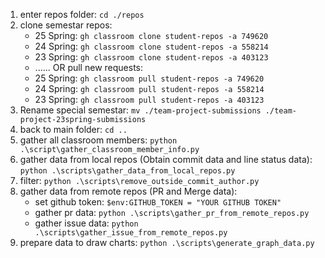 1. enter repos folder: `cd ./repos`
2. clone semestar repos:
    * 25 Spring: `gh classroom clone student-repos -a 749620`
    * 24 Spring: `gh classroom clone student-repos -a 558214`
    * 23 Spring: `gh classroom clone student-repos -a 403123`
    * ......
    OR pull new requests:
    * 25 Spring: `gh classroom pull student-repos -a 749620`
    * 24 Spring: `gh classroom pull student-repos -a 558214`
    * 23 Spring: `gh classroom pull student-repos -a 403123`
3. Rename special semestar: `mv ./team-project-submissions ./team-project-23spring-submissions`
4. back to main folder: `cd ..`
1. gather all classroom members: `python .\script\gather_classroom_member_info.py`
5. gather data from local repos (Obtain commit data and line status data): `python .\scripts\gather_data_from_local_repos.py`
6. filter: `python .\scripts\remove_outside_commit_author.py`
7. gather data from remote repos (PR and Merge data):
   * set github token: `$env:GITHUB_TOKEN = "YOUR GITHUB TOKEN"`
   * gather pr data: `python .\scripts\gather_pr_from_remote_repos.py`
   * gather issue data: `python .\scripts\gather_issue_from_remote_repos.py`
8. prepare data to draw charts: `python .\scripts\generate_graph_data.py`